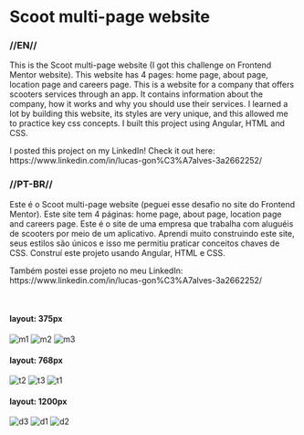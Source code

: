 <h1>Scoot multi-page website</h1>

<h3>//EN//</h3>

<p>This is the Scoot multi-page website (I got this challenge on Frontend Mentor website). This website has 4 pages: home page, about page, location page and careers page. This is a website for a company that offers scooters services through an app. It contains information about the company, how it works and why you should use their services. I learned a lot by building this website, its styles are very unique, and this allowed me to practice key css concepts. I built this project using Angular, HTML and CSS.</p>

<p> I posted this project on my LinkedIn! Check it out here: https://www.linkedin.com/in/lucas-gon%C3%A7alves-3a2662252/ </p>

<h3>//PT-BR//</h3>

<p>Este é o Scoot multi-page website (peguei esse desafio no site do Frontend Mentor). Este site tem 4 páginas: home page, about page, location page and careers page. Este é o site de uma empresa que trabalha com aluguéis de scooters por meio de um aplicativo. Aprendi muito construindo este site, seus estilos são únicos e isso me permitiu praticar conceitos chaves de CSS. Construí este projeto usando Angular, HTML e CSS.
</p>

<p>Também postei esse projeto no meu LinkedIn: https://www.linkedin.com/in/lucas-gon%C3%A7alves-3a2662252/</p>
<br>


<h4>layout: 375px</h4>

![m1](https://github.com/LucasS-Goncalves/scoot/assets/122225674/9a7f8ae9-843c-4756-8a38-8f0f1055d56f)
![m2](https://github.com/LucasS-Goncalves/scoot/assets/122225674/05783746-28ce-4e4e-8878-a536f83a32dc)
![m3](https://github.com/LucasS-Goncalves/scoot/assets/122225674/4f29ceb7-f256-4e3f-a3fc-fe057c792ed0)


<h4>layout: 768px</h4>

![t2](https://github.com/LucasS-Goncalves/scoot/assets/122225674/b9848fed-d587-4392-991c-b7aceafd7413)
![t3](https://github.com/LucasS-Goncalves/scoot/assets/122225674/47f65cd9-3b9a-4565-8593-092e7fa161b0)
![t1](https://github.com/LucasS-Goncalves/scoot/assets/122225674/c5733eae-dece-4aac-ab74-f067fc13d052)


<h4>layout: 1200px</h4>

![d3](https://github.com/LucasS-Goncalves/scoot/assets/122225674/53262e4a-f797-4258-85a3-67f066c0949b)
![d1](https://github.com/LucasS-Goncalves/scoot/assets/122225674/0083631c-d5fa-42f1-91d1-bf716f376b2a)
![d2](https://github.com/LucasS-Goncalves/scoot/assets/122225674/c3f7fbcd-61a2-4846-8909-a9ed6e6a5451)


